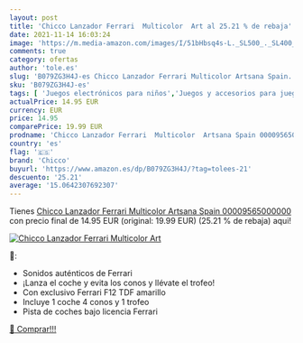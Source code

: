 ```yaml
---
layout: post
title: 'Chicco Lanzador Ferrari  Multicolor  Art al 25.21 % de rebaja'
date: 2021-11-14 16:03:24
image: 'https://m.media-amazon.com/images/I/51bHbsq4s-L._SL500_._SL400_.jpg'
comments: true
category: ofertas
author: 'tole.es'
slug: 'B079ZG3H4J-es Chicco Lanzador Ferrari Multicolor Artsana Spain...'
sku: 'B079ZG3H4J-es'
tags: [ 'Juegos electrónicos para niños','Juegos y accesorios para juegos','Juguetes','Juguetes y juegos','chicco', ]
actualPrice: 14.95 EUR
currency: EUR
price: 14.95
comparePrice: 19.99 EUR
prodname: 'Chicco Lanzador Ferrari  Multicolor  Artsana Spain 00009565000000 '
country: 'es'
flag: '🇪🇸'
brand: 'Chicco'
buyurl: 'https://www.amazon.es/dp/B079ZG3H4J/?tag=tolees-21'
descuento: '25.21'
average: '15.0642307692307'
---
```


Tienes [Chicco Lanzador Ferrari  Multicolor  Artsana Spain 00009565000000 ](https://www.amazon.es/dp/B079ZG3H4J/?tag=tolees-21) con precio final de  14.95 EUR (original: 19.99 EUR) (25.21 %  de rebaja) aqui!

[![Chicco Lanzador Ferrari  Multicolor  Art](https://m.media-amazon.com/images/I/51bHbsq4s-L._SL500_._SL400_.jpg)](https://www.amazon.es/dp/B079ZG3H4J/?tag=tolees-21)

🔎:

- Sonidos auténticos de Ferrari
- ¡Lanza el coche y evita los conos y llévate el trofeo!
- Con exclusivo Ferrari F12 TDF amarillo
- Incluye 1 coche 4 conos y 1 trofeo
- Pista de coches bajo licencia Ferrari

[🛒 Comprar!!!](https://www.amazon.es/dp/B079ZG3H4J/?tag=tolees-21)
